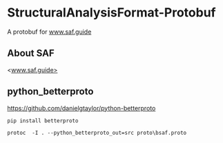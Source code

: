 # StructuralAnalysisFormat-Protobuf

A protobuf for www.saf.guide

## About SAF

<www.saf.guide>

## python_betterproto

<https://github.com/danielgtaylor/python-betterproto>

` pip install betterproto `

` protoc  -I . --python_betterproto_out=src proto\bsaf.proto `
